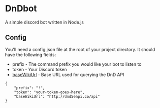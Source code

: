 # DnDbot

A simple discord bot written in Node.js 

## Config

You'll need a config.json file at the root of your project directory. It should have the following fields:

* prefix - The command prefix you would like your bot to listen to
* token - Your Discord token 
* [baseWikiUrl](http://dnd5eapi.co) - Base URL used for querying the DnD API

```
{
    "prefix": "!",
    "token": "your-token-goes-here",
    "baseWikiUrl": "http://dnd5eapi.co/api"
}
```